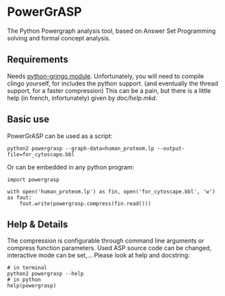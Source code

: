# PowerGrASP
The Python Powergraph analysis tool, based on Answer Set Programming solving and formal concept analysis.

## Requirements
Needs [python-gringo module](https://github.com/lxsli/python-gringo).
Unfortunately, you will need to compile clingo yourself, for includes the python support. (and eventually the thread support, for a faster compression)
This can be a pain, but there is a little help (in french, infortunately) given by *doc/help.mkd*.

## Basic use
PowerGrASP can be used as a script:

    python2 powergrasp --graph-data=human_proteom.lp --output-file=for_cytoscape.bbl

Or can be embedded in any python program:

    import powergrasp

    with open('human_proteom.lp') as fin, open('for_cytoscape.bbl', 'w') as fout:
        fout.write(powergrasp.compress(fin.read()))

## Help & Details
The compression is configurable through command line arguments or compress function parameters.
Used ASP source code can be changed, interactive mode can be set,… Please look at help and docstring:

    # in terminal
    python2 powergrasp --help
    # in python
    help(powergrasp)





